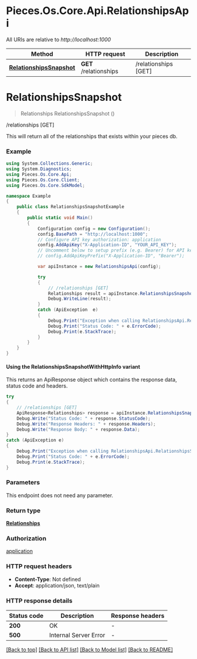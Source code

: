# Pieces.Os.Core.Api.RelationshipsApi

All URIs are relative to *http://localhost:1000*

| Method | HTTP request | Description |
|--------|--------------|-------------|
| [**RelationshipsSnapshot**](RelationshipsApi.md#relationshipssnapshot) | **GET** /relationships | /relationships [GET] |

<a id="relationshipssnapshot"></a>
# **RelationshipsSnapshot**
> Relationships RelationshipsSnapshot ()

/relationships [GET]

This will return all of the relationships that exists within your pieces db.

### Example
```csharp
using System.Collections.Generic;
using System.Diagnostics;
using Pieces.Os.Core.Api;
using Pieces.Os.Core.Client;
using Pieces.Os.Core.SdkModel;

namespace Example
{
    public class RelationshipsSnapshotExample
    {
        public static void Main()
        {
            Configuration config = new Configuration();
            config.BasePath = "http://localhost:1000";
            // Configure API key authorization: application
            config.AddApiKey("X-Application-ID", "YOUR_API_KEY");
            // Uncomment below to setup prefix (e.g. Bearer) for API key, if needed
            // config.AddApiKeyPrefix("X-Application-ID", "Bearer");

            var apiInstance = new RelationshipsApi(config);

            try
            {
                // /relationships [GET]
                Relationships result = apiInstance.RelationshipsSnapshot();
                Debug.WriteLine(result);
            }
            catch (ApiException  e)
            {
                Debug.Print("Exception when calling RelationshipsApi.RelationshipsSnapshot: " + e.Message);
                Debug.Print("Status Code: " + e.ErrorCode);
                Debug.Print(e.StackTrace);
            }
        }
    }
}
```

#### Using the RelationshipsSnapshotWithHttpInfo variant
This returns an ApiResponse object which contains the response data, status code and headers.

```csharp
try
{
    // /relationships [GET]
    ApiResponse<Relationships> response = apiInstance.RelationshipsSnapshotWithHttpInfo();
    Debug.Write("Status Code: " + response.StatusCode);
    Debug.Write("Response Headers: " + response.Headers);
    Debug.Write("Response Body: " + response.Data);
}
catch (ApiException e)
{
    Debug.Print("Exception when calling RelationshipsApi.RelationshipsSnapshotWithHttpInfo: " + e.Message);
    Debug.Print("Status Code: " + e.ErrorCode);
    Debug.Print(e.StackTrace);
}
```

### Parameters
This endpoint does not need any parameter.
### Return type

[**Relationships**](Relationships.md)

### Authorization

[application](../README.md#application)

### HTTP request headers

 - **Content-Type**: Not defined
 - **Accept**: application/json, text/plain


### HTTP response details
| Status code | Description | Response headers |
|-------------|-------------|------------------|
| **200** | OK |  -  |
| **500** | Internal Server Error |  -  |

[[Back to top]](#) [[Back to API list]](../README.md#documentation-for-api-endpoints) [[Back to Model list]](../README.md#documentation-for-models) [[Back to README]](../README.md)

